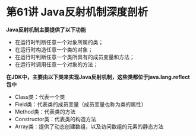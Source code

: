 # 第61讲 Java反射机制深度剖析

**Java反射机制主要提供了以下功能**

* 在运行时判断任意一个对象所属的类；
* 在运行时构造任意一个类的对象；
* 在运行时判断任意一个类所具有的成员变量和方法；
* 在运行时调用任意一个对象的方法；

**在JDK中，主要由以下类来实现Java反射机制，这些类都位于java.lang.reflect包中**

* Class类：代表一个类
* Field类：代表类的成员变量（成员变量也称为类的属性）
* Method类：代表类的方法
* Constructor类：代表类的构造方法
* Array类：提供了动态创建数组，以及访问数组的元素的静态方法
